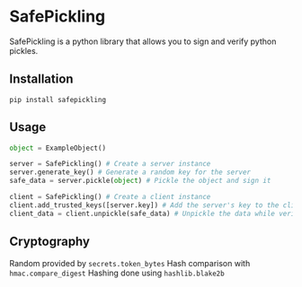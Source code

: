 # SafePickling

SafePickling is a python library that allows you to sign and verify python pickles.

## Installation

`pip install safepickling`

## Usage

```python
object = ExampleObject()

server = SafePickling() # Create a server instance
server.generate_key() # Generate a random key for the server
safe_data = server.pickle(object) # Pickle the object and sign it

client = SafePickling() # Create a client instance
client.add_trusted_keys([server.key]) # Add the server's key to the client's trusted keys
client_data = client.unpickle(safe_data) # Unpickle the data while verifying it's signature with the server's key
```

## Cryptography

Random provided by `secrets.token_bytes`
Hash comparison with `hmac.compare_digest`
Hashing done using `hashlib.blake2b`
